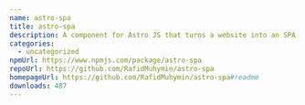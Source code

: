 ```yaml
---
name: astro-spa
title: astro-spa
description: A component for Astro JS that turns a website into an SPA
categories:
  - uncategorized
npmUrl: https://www.npmjs.com/package/astro-spa
repoUrl: https://github.com/RafidMuhymin/astro-spa
homepageUrl: https://github.com/RafidMuhymin/astro-spa#readme
downloads: 487
---
```

